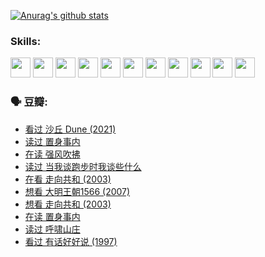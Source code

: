 
[![Anurag's github stats](https://github-readme-stats.vercel.app/api?username=w940853815)](https://github.com/anuraghazra/github-readme-stats)

### Skills:

<code><img height="32" src="https://cdn.jsdelivr.net/npm/simple-icons@v5/icons/python.svg"></code>
<code><img height="32" src="https://cdn.jsdelivr.net/npm/simple-icons@v5/icons/javascript.svg"></code>
<code><img height="32" src="https://cdn.jsdelivr.net/npm/simple-icons@v5/icons/django.svg"></code>
<code><img height="32" src="https://cdn.jsdelivr.net/npm/simple-icons@v5/icons/flask.svg"></code>
<code><img height="32" src="https://cdn.jsdelivr.net/npm/simple-icons@v5/icons/vuetify.svg"></code>
<code><img height="32" src="https://cdn.jsdelivr.net/npm/simple-icons@v5/icons/git.svg"></code>
<code><img height="32" src="https://cdn.jsdelivr.net/npm/simple-icons@v5/icons/docker.svg"></code>
<code><img height="32" src="https://cdn.jsdelivr.net/npm/simple-icons@v5/icons/postgresql.svg"></code>
<code><img height="32" src="https://cdn.jsdelivr.net/npm/simple-icons@v5/icons/elasticsearch.svg"></code>
<code><img height="32" src="https://cdn.jsdelivr.net/npm/simple-icons@v5/icons/macos.svg"></code>
<code><img height="32" src="https://cdn.jsdelivr.net/npm/simple-icons@v5/icons/linux.svg"></code>

### 🗣 豆瓣:

<!-- DOUBAN-ACTIVITIES:START -->
- [看过 沙丘 Dune‎ (2021)](https://www.douban.com/people/136069238/status/3726869471/?_i=42580207)
- [读过 置身事内](https://www.douban.com/people/136069238/status/3726223867/?_i=42580207)
- [在读 强风吹拂](https://www.douban.com/people/136069238/status/3725395475/?_i=42580207)
- [读过 当我谈跑步时我谈些什么](https://www.douban.com/people/136069238/status/3715422296/?_i=42580207)
- [在看 走向共和‎ (2003)](https://www.douban.com/people/136069238/status/3711470443/?_i=42580207)
- [想看 大明王朝1566‎ (2007)](https://www.douban.com/people/136069238/status/3710980213/?_i=42580207)
- [想看 走向共和‎ (2003)](https://www.douban.com/people/136069238/status/3710980002/?_i=42580207)
- [在读 置身事内](https://www.douban.com/people/136069238/status/3710472151/?_i=42580207)
- [读过 呼啸山庄](https://www.douban.com/people/136069238/status/3710470617/?_i=42580207)
- [看过 有话好好说‎ (1997)](https://www.douban.com/people/136069238/status/3709833172/?_i=42580207)
<!-- DOUBAN-ACTIVITIES:END -->
<!--
**w940853815/w940853815** is a ✨ _special_ ✨ repository because its `README.md` (this file) appears on your GitHub profile.

Here are some ideas to get you started:

- 🔭 I’m currently working on ...
- 🌱 I’m currently learning ...
- 👯 I’m looking to collaborate on ...
- 🤔 I’m looking for help with ...
- 💬 Ask me about ...
- 📫 How to reach me: ...
- 😄 Pronouns: ...
- ⚡ Fun fact: ...
-->
